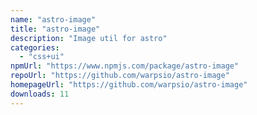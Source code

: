 ```yaml
---
name: "astro-image"
title: "astro-image"
description: "Image util for astro"
categories:
  - "css+ui"
npmUrl: "https://www.npmjs.com/package/astro-image"
repoUrl: "https://github.com/warpsio/astro-image"
homepageUrl: "https://github.com/warpsio/astro-image"
downloads: 11
---
```

